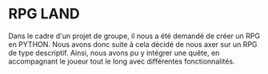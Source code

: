 # RPG LAND 
Dans le cadre d'un projet de groupe, il nous a été demandé de créer un RPG en PYTHON. 
Nous avons donc suite à cela décidé de nous axer sur un RPG de type descriptif. 
Ainsi, nous avons pu y intégrer une quête, en accompagnant le joueur tout le long avec différentes fonctionnalités. 

